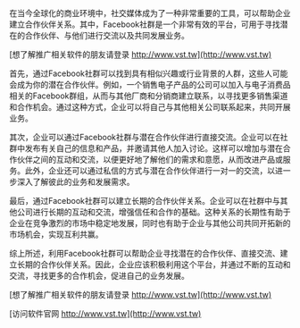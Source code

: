 在当今全球化的商业环境中，社交媒体成为了一种非常重要的工具，可以帮助企业建立合作伙伴关系。其中，Facebook社群是一个非常有效的平台，可用于寻找潜在的合作伙伴、与他们进行交流以及共同发展业务。

[想了解推广相关软件的朋友请登录 http://www.vst.tw](http://www.vst.tw)

首先，通过Facebook社群可以找到具有相似兴趣或行业背景的人群，这些人可能会成为你的潜在合作伙伴。例如，一个销售电子产品的公司可以加入与电子消费品相关的Facebook群组，从而与其他厂商和分销商建立联系，以寻找更多销售渠道和合作机会。通过这种方式，企业可以将自己与其他相关公司联系起来，共同开展业务。

其次，企业可以通过Facebook社群与潜在合作伙伴进行直接交流。企业可以在社群中发布有关自己的信息和产品，并邀请其他人加入讨论。这样可以增加与潜在合作伙伴之间的互动和交流，以便更好地了解他们的需求和意愿，从而改进产品或服务。此外，企业还可以通过私信的方式与潜在合作伙伴进行一对一的交流，以进一步深入了解彼此的业务和发展需求。

最后，通过Facebook社群可以建立长期的合作伙伴关系。企业可以在社群中与其他公司进行长期的互动和交流，增强信任和合作的基础。这种关系的长期性有助于企业在竞争激烈的市场中稳定地发展，同时也有助于企业与其他公司共同开拓新的市场机会，实现互利共赢。

综上所述，利用Facebook社群可以帮助企业寻找潜在的合作伙伴、直接交流、建立长期的合作伙伴关系。因此，企业应该积极利用这个平台，并通过不断的互动和交流，寻找更多的合作机会，促进自己的业务发展。

[想了解推广相关软件的朋友请登录 http://www.vst.tw](http://www.vst.tw)


[访问软件官网 http://www.vst.tw](http://www.vst.tw)
